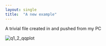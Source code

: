 ```yaml
---
layout: single
title:  "A new example"
---
```


A trivial file created in and pushed from my PC

![q1_2_qqplot](C:\Users\USER\GitHub\Jeonghun-SIAI.github.io\assets\images\q1_2_qqplot.png)